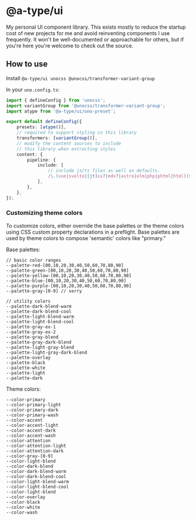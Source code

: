 # @a-type/ui

My personal UI component library. This exists mostly to reduce the startup cost of new projects for me and avoid reinventing components I use frequently. It won't be well-documented or approachable for others, but if you're here you're welcome to check out the source.

## How to use

Install `@a-type/ui unocss @unocss/transformer-variant-group`

In your `uno.config.ts`:

```ts
import { defineConfig } from 'unocss';
import variantGroup from '@unocss/transformer-variant-group';
import atype from '@a-type/ui/uno-preset';

export default defineConfig({
	presets: [atype()],
	// required to support styling in this library
	transformers: [variantGroup()],
	// modify the content sources to include
	// this library when extracting styles
	content: {
		pipeline: {
			include: [
				// include js/ts files as well as defaults.
				/\.(vue|svelte|[jt]sx?|mdx?|astro|elm|php|phtml|html)($|\?)/,
			],
		},
	},
});
```

### Customizing theme colors

To customize colors, either override the base palettes or the theme colors using CSS custom property declarations in a preflight. Base palettes are used by theme colors to compose 'semantic' colors like "primary."

Base palettes:

```
// basic color ranges
--palette-red-[00,10,20,30,40,50,60,70,80,90]
--palette-green-[00,10,20,30,40,50,60,70,80,90]
--palette-yellow-[00,10,20,30,40,50,60,70,80,90]
--palette-blue-[00,10,20,30,40,50,60,70,80,90]
--palette-purple-[00,10,20,30,40,50,60,70,80,90]
--palette-gray-[0-9] // sorry

// utility colors
--palette-dark-blend-warm
--palette-dark-blend-cool
--palette-light-blend-warm
--palette-light-blend-cool
--palette-gray-ex-1
--palette-gray-ex-2
--palette-gray-blend
--palette-gray-dark-blend
--palette-light-gray-blend
--palette-light-gray-dark-blend
--palette-overlay
--palette-black
--palette-white
--palette-light
--palette-dark
```

Theme colors:

```
--color-primary
--color-primary-light
--color-primary-dark
--color-primary-wash
--color-accent
--color-accent-light
--color-accent-dark
--color-accent-wash
--color-attention
--color-attention-light
--color-attention-dark
--color-gray-[0-9]
--color-light-blend
--color-dark-blend
--color-dark-blend-warm
--color-dark-blend-cool
--color-light-blend-warm
--color-light-blend-cool
--color-light-blend
--color-overlay
--color-black
--color-white
--color-wash
```
